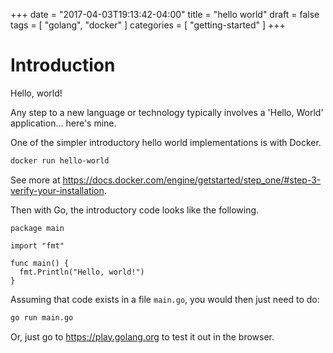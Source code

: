 +++
date = "2017-04-03T19:13:42-04:00"
title = "hello world"
draft = false
tags = [ "golang", "docker" ]
categories = [ "getting-started" ]
+++

# Introduction
Hello, world!

Any step to a new language or technology typically involves a 'Hello, World' application... here's mine.

<!--more-->

One of the simpler introductory hello world implementations is with Docker.
```bash
docker run hello-world
```
See more at https://docs.docker.com/engine/getstarted/step_one/#step-3-verify-your-installation.

Then with Go, the introductory code looks like the following.
```
package main

import "fmt"

func main() {
  fmt.Println("Hello, world!")
}
```
Assuming that code exists in a file `main.go`, you would then just need to do:
```bash
go run main.go
```
Or, just go to https://play.golang.org to test it out in the browser.
